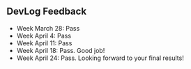 ## DevLog Feedback

- Week March 28: Pass
- Week April 4: Pass
- Week April 11: Pass
- Week April 18: Pass. Good job!
- Week April 24: Pass. Looking forward to your final results!
